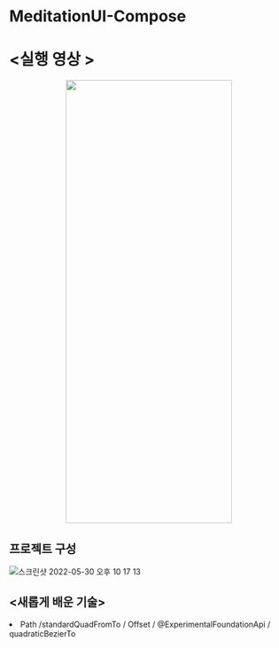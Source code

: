 # MeditationUI-Compose

<h1><실행 영상 ></h1>
  
  
<p align="center"><img src="https://user-images.githubusercontent.com/70245821/170999276-5bbb5c43-685b-4e07-ae84-8708d5f87cec.gif" width="300px" height="800px" /></p>
  
 
  <h2> 프로젝트 구성</h2>
  
   ![스크린샷 2022-05-30 오후 10 17 13](https://user-images.githubusercontent.com/70245821/171000336-b469de66-b44f-4362-ad83-ce2c634ea100.png)

  
  <h2> <새롭게 배운 기술></h2>
   <li>Path /standardQuadFromTo / Offset /  @ExperimentalFoundationApi /  quadraticBezierTo</li>
   
